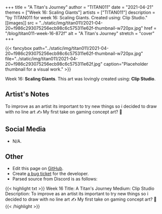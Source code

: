 +++
title =       "A Titan's Journey"
author =      "TITAN011"
date =        "2021-04-21"
themes =      ["Week 16: Scaling Giants"]
artists =     ["TITAN011"]
description = "by TITAN011 for week 16: Scaling Giants. Created using: Clip Studio."
[[images]]
              src = "../static/img/titan011/2021-04-20+f986c293075256ecb98c6c575311e62f-thumbnail-w720px.jpg"
              href = "/blog/titan011-week-16-872f"
              alt = "A Titan's Journey"
              stretch = "cover"
+++


{{< fancybox path="../static/img/titan011/2021-04-20+f986c293075256ecb98c6c575311e62f-thumbnail-w720px.jpg" file="../static/img/titan011/2021-04-20+f986c293075256ecb98c6c575311e62f.jpg" caption="Placeholder thumbnail for a visual work." >}}


Week 16: **Scaling Giants**. This art was lovingly created using: **Clip Studio**.

## Artist's Notes

To improve as an artist its important to try new things so i decided to draw with no line art ✍️ My first take on gaming concept art? 🤔

## Social Media

- N/A.

## Other

- Edit this page on [GitHub](https://github.com/teaminkling/web-refresh/edit/main/content/blog/titan011-week-16-872f.md).
- Create [a bug ticket](https://github.com/teaminkling/web-refresh/issues/new?assignees=&labels=bug&template=problem-report.md&title=) for the developer.
- Parsed source from Discord is as follows:

{{< highlight txt >}}
Week 16
Title: A Titan's Journey 
Medium: Clip Studio
Description: To improve as an artist its important to try new things so i decided to draw with no line art ✍️ My first take on gaming concept art? 🤔
{{< /highlight >}}
